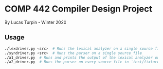 # COMP 442 Compiler Design Project

By Lucas Turpin - Winter 2020

## Usage

```bash
./lexdriver.py <src>  # Runs the lexical analyzer on a single source file
./syndriver.py <src>  # Runs the parser on a single source file
./a1_driver.py  # Runs and prints the output of the lexical analyzer on every source file in `test/lex/src/
./a2_driver.py  # Runs the parser on every source file in `test/fixtures/
```
